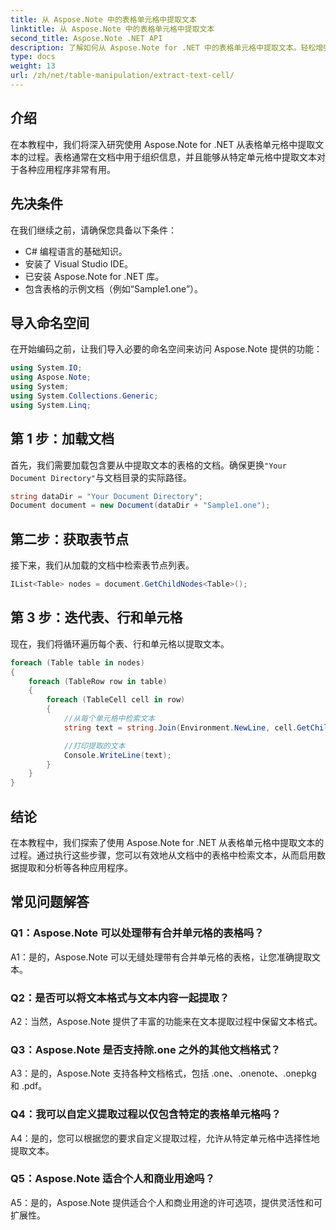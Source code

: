 ```yaml
---
title: 从 Aspose.Note 中的表格单元格中提取文本
linktitle: 从 Aspose.Note 中的表格单元格中提取文本
second_title: Aspose.Note .NET API
description: 了解如何从 Aspose.Note for .NET 中的表格单元格中提取文本。轻松增强您的文档处理能力。
type: docs
weight: 13
url: /zh/net/table-manipulation/extract-text-cell/
---
```

## 介绍

在本教程中，我们将深入研究使用 Aspose.Note for .NET 从表格单元格中提取文本的过程。表格通常在文档中用于组织信息，并且能够从特定单元格中提取文本对于各种应用程序非常有用。

## 先决条件

在我们继续之前，请确保您具备以下条件：

- C# 编程语言的基础知识。
- 安装了 Visual Studio IDE。
- 已安装 Aspose.Note for .NET 库。
- 包含表格的示例文档（例如“Sample1.one”）。

## 导入命名空间

在开始编码之前，让我们导入必要的命名空间来访问 Aspose.Note 提供的功能：

```csharp
using System.IO;
using Aspose.Note;
using System;
using System.Collections.Generic;
using System.Linq;
```

## 第 1 步：加载文档

首先，我们需要加载包含要从中提取文本的表格的文档。确保更换`"Your Document Directory"`与文档目录的实际路径。

```csharp
string dataDir = "Your Document Directory";
Document document = new Document(dataDir + "Sample1.one");
```

## 第二步：获取表节点

接下来，我们从加载的文档中检索表节点列表。

```csharp
IList<Table> nodes = document.GetChildNodes<Table>();
```

## 第 3 步：迭代表、行和单元格

现在，我们将循环遍历每个表、行和单元格以提取文本。

```csharp
foreach (Table table in nodes)
{
    foreach (TableRow row in table)
    {
        foreach (TableCell cell in row)
        {
            //从每个单元格中检索文本
            string text = string.Join(Environment.NewLine, cell.GetChildNodes<RichText>().Select(e => e.Text)) + Environment.NewLine;

            //打印提取的文本
            Console.WriteLine(text);
        }
    }
}
```

## 结论

在本教程中，我们探索了使用 Aspose.Note for .NET 从表格单元格中提取文本的过程。通过执行这些步骤，您可以有效地从文档中的表格中检索文本，从而启用数据提取和分析等各种应用程序。

## 常见问题解答

### Q1：Aspose.Note 可以处理带有合并单元格的表格吗？

A1：是的，Aspose.Note 可以无缝处理带有合并单元格的表格，让您准确提取文本。

### Q2：是否可以将文本格式与文本内容一起提取？

A2：当然，Aspose.Note 提供了丰富的功能来在文本提取过程中保留文本格式。

### Q3：Aspose.Note 是否支持除.one 之外的其他文档格式？

A3：是的，Aspose.Note 支持各种文档格式，包括 .one、.onenote、.onepkg 和 .pdf。

### Q4：我可以自定义提取过程以仅包含特定的表格单元格吗？

A4：是的，您可以根据您的要求自定义提取过程，允许从特定单元格中选择性地提取文本。

### Q5：Aspose.Note 适合个人和商业用途吗？

A5：是的，Aspose.Note 提供适合个人和商业用途的许可选项，提供灵活性和可扩展性。
